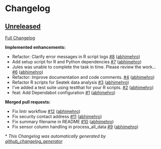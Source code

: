 # Changelog

## [Unreleased](https://github.com/abhimehro/Seatek_Analysis/tree/HEAD)

[Full Changelog](https://github.com/abhimehro/Seatek_Analysis/compare/1a1b13df64135ab9e6e08ef052f5fdbf33164ffb...HEAD)

**Implemented enhancements:**

- Refactor: Clarify error messages in R script logs [\#8](https://github.com/abhimehro/Seatek_Analysis/pull/8) ([abhimehro](https://github.com/abhimehro))
- Add setup script for R and Python dependencies [\#7](https://github.com/abhimehro/Seatek_Analysis/pull/7) ([abhimehro](https://github.com/abhimehro))
- Jules was unable to complete the task in time. Please review the work… [\#6](https://github.com/abhimehro/Seatek_Analysis/pull/6) ([abhimehro](https://github.com/abhimehro))
- Refactor: Improve documentation and code comments. [\#4](https://github.com/abhimehro/Seatek_Analysis/pull/4) ([abhimehro](https://github.com/abhimehro))
- Refactor R scripts for Seatek data analysis [\#3](https://github.com/abhimehro/Seatek_Analysis/pull/3) ([abhimehro](https://github.com/abhimehro))
- I've added a test suite using testthat for your R scripts. [\#2](https://github.com/abhimehro/Seatek_Analysis/pull/2) ([abhimehro](https://github.com/abhimehro))
- feat: Add Dependabot configuration [\#1](https://github.com/abhimehro/Seatek_Analysis/pull/1) ([abhimehro](https://github.com/abhimehro))

**Merged pull requests:**

- Fix lintr workflow [\#12](https://github.com/abhimehro/Seatek_Analysis/pull/12) ([abhimehro](https://github.com/abhimehro))
- Fix security contact address [\#11](https://github.com/abhimehro/Seatek_Analysis/pull/11) ([abhimehro](https://github.com/abhimehro))
- Fix summary filename in README [\#10](https://github.com/abhimehro/Seatek_Analysis/pull/10) ([abhimehro](https://github.com/abhimehro))
- Fix sensor column handling in process\_all\_data [\#9](https://github.com/abhimehro/Seatek_Analysis/pull/9) ([abhimehro](https://github.com/abhimehro))



\* *This Changelog was automatically generated by [github_changelog_generator](https://github.com/github-changelog-generator/github-changelog-generator)*
